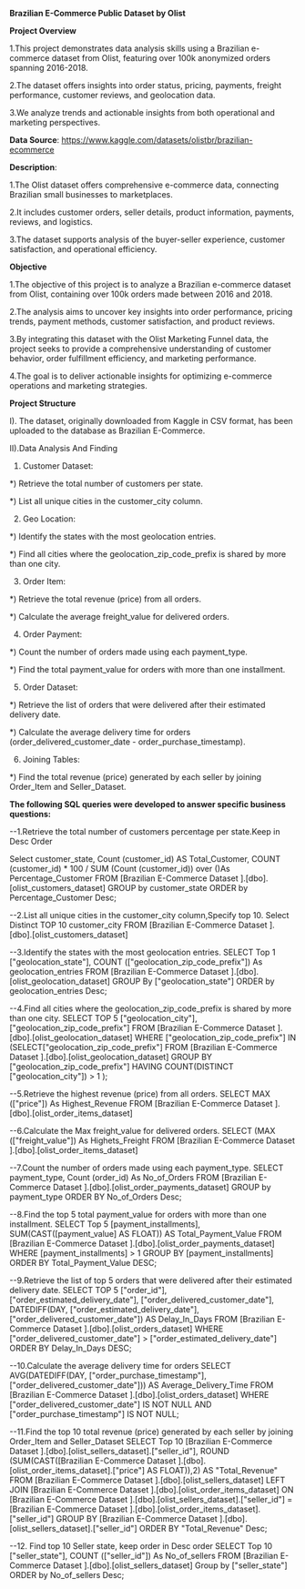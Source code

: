 **Brazilian E-Commerce Public Dataset by Olist**

**Project Overview**

1.This project demonstrates data analysis skills using a Brazilian e-commerce dataset from Olist, featuring over 100k anonymized orders spanning 2016-2018. 

2.The dataset offers insights into order status, pricing, payments, freight performance, customer reviews, and geolocation data.

3.We analyze trends and actionable insights from both operational and marketing perspectives.

**Data Source**: https://www.kaggle.com/datasets/olistbr/brazilian-ecommerce

**Description**:

1.The Olist dataset offers comprehensive e-commerce data, connecting Brazilian small businesses to marketplaces. 

2.It includes customer orders, seller details, product information, payments, reviews, and logistics. 

3.The dataset supports analysis of the buyer-seller experience, customer satisfaction, and operational efficiency.

**Objective**

1.The objective of this project is to analyze a Brazilian e-commerce dataset from Olist, containing over 100k orders made between 2016 and 2018. 

2.The analysis aims to uncover key insights into order performance, pricing trends, payment methods, customer satisfaction, and product reviews. 

3.By integrating this dataset with the Olist Marketing Funnel data, the project seeks to provide a comprehensive understanding of customer behavior, order fulfillment efficiency, and 
 marketing performance. 

4.The goal is to deliver actionable insights for optimizing e-commerce operations and marketing strategies.

**Project Structure**

I). The dataset, originally downloaded from Kaggle in CSV format, has been uploaded to the database as Brazilian E-Commerce.

II).Data Analysis And Finding

1.	Customer Dataset:

*) Retrieve the total number of customers per state.

*) List all unique cities in the customer_city column.

2.	Geo Location:

*) Identify the states with the most geolocation entries.

*) Find all cities where the geolocation_zip_code_prefix is shared by more than one city.

3.	Order Item:

*) Retrieve the total revenue (price) from all orders.
  	
*) Calculate the average freight_value for delivered orders.

4.	Order Payment:

*) Count the number of orders made using each payment_type.
  	
*) Find the total payment_value for orders with more than one installment.

5.	Order Dataset:

*)	Retrieve the list of orders that were delivered after their estimated delivery date.
  	
*)	Calculate the average delivery time for orders (order_delivered_customer_date - order_purchase_timestamp).

6.	Joining Tables:

*)	Find the total revenue (price) generated by each seller by joining Order_Item and Seller_Dataset.

**The following SQL queries were developed to answer specific business questions:**


--1.Retrieve the total number of customers percentage per state.Keep in Desc Order

Select
customer_state,
Count (customer_id) AS Total_Customer,
COUNT (customer_id) * 100 / SUM (Count (customer_id)) over ()As Percentage_Customer 
FROM [Brazilian E-Commerce  Dataset ].[dbo].[olist_customers_dataset] 
GROUP by customer_state
ORDER by Percentage_Customer  Desc;


--2.List all unique cities in the customer_city column,Specify top 10.
Select
Distinct TOP 10 customer_city 
FROM [Brazilian E-Commerce  Dataset ].[dbo].[olist_customers_dataset] 

--3.Identify the states with the most geolocation entries.
SELECT
Top 1
["geolocation_state"],
COUNT (["geolocation_zip_code_prefix"]) As geolocation_entries
FROM [Brazilian E-Commerce  Dataset ].[dbo].[olist_geolocation_dataset] 
GROUP By ["geolocation_state"]
ORDER by geolocation_entries Desc;

--4.Find all cities where the geolocation_zip_code_prefix is shared by more than one city.
SELECT 
TOP 5
["geolocation_city"],
["geolocation_zip_code_prefix"]
FROM [Brazilian E-Commerce  Dataset ].[dbo].[olist_geolocation_dataset]
WHERE ["geolocation_zip_code_prefix"]
IN 
(SELECT["geolocation_zip_code_prefix"]
FROM [Brazilian E-Commerce  Dataset ].[dbo].[olist_geolocation_dataset]
GROUP BY ["geolocation_zip_code_prefix"]
HAVING COUNT(DISTINCT ["geolocation_city"]) > 1 );

--5.Retrieve the highest revenue (price) from all orders.
SELECT
MAX (["price"]) As Highest_Revenue
FROM [Brazilian E-Commerce  Dataset ].[dbo].[olist_order_items_dataset]

--6.Calculate the Max freight_value for delivered orders.
SELECT
(MAX (["freight_value"]) As Highets_Freight
FROM [Brazilian E-Commerce  Dataset ].[dbo].[olist_order_items_dataset]

--7.Count the number of orders made using each payment_type.
SELECT
payment_type,
Count (order_id) As No_of_Orders
FROM [Brazilian E-Commerce  Dataset ].[dbo].[olist_order_payments_dataset]
GROUP by payment_type
ORDER BY No_of_Orders Desc;

--8.Find the top 5 total payment_value for orders with more than one installment.
SELECT
Top 5
[payment_installments],
SUM(CAST([payment_value] AS FLOAT)) AS Total_Payment_Value
FROM [Brazilian E-Commerce  Dataset ].[dbo].[olist_order_payments_dataset]
WHERE [payment_installments] > 1
GROUP BY [payment_installments]
ORDER BY Total_Payment_Value DESC;

--9.Retrieve the list of top 5  orders that were delivered after their estimated delivery date.
SELECT TOP 5 
["order_id"],
["order_estimated_delivery_date"],
["order_delivered_customer_date"],
DATEDIFF(DAY, ["order_estimated_delivery_date"], ["order_delivered_customer_date"]) AS Delay_In_Days
FROM [Brazilian E-Commerce  Dataset ].[dbo].[olist_orders_dataset]
WHERE ["order_delivered_customer_date"] > ["order_estimated_delivery_date"]
ORDER BY Delay_In_Days DESC;

--10.Calculate the average delivery time for orders 
SELECT 
AVG(DATEDIFF(DAY, ["order_purchase_timestamp"], ["order_delivered_customer_date"])) AS Average_Delivery_Time
FROM [Brazilian E-Commerce  Dataset ].[dbo].[olist_orders_dataset]
WHERE ["order_delivered_customer_date"] IS NOT NULL 
AND ["order_purchase_timestamp"] IS NOT NULL;

--11.Find the top 10 total revenue (price) generated by each seller by joining Order_Item and Seller_Dataset
SELECT 
Top 10
[Brazilian E-Commerce  Dataset ].[dbo].[olist_sellers_dataset].["seller_id"],
ROUND (SUM(CAST([Brazilian E-Commerce  Dataset ].[dbo].[olist_order_items_dataset].["price"] AS FLOAT)),2) AS "Total_Revenue"
FROM [Brazilian E-Commerce  Dataset ].[dbo].[olist_sellers_dataset] 
LEFT JOIN [Brazilian E-Commerce  Dataset ].[dbo].[olist_order_items_dataset]
ON [Brazilian E-Commerce  Dataset ].[dbo].[olist_sellers_dataset].["seller_id"] = [Brazilian E-Commerce  Dataset ].[dbo].[olist_order_items_dataset].["seller_id"]
GROUP BY [Brazilian E-Commerce  Dataset ].[dbo].[olist_sellers_dataset].["seller_id"]
ORDER BY "Total_Revenue" Desc;

--12. Find top 10 Seller state, keep order in Desc order
SELECT
Top 10
["seller_state"],
COUNT (["seller_id"]) As No_of_sellers
FROM [Brazilian E-Commerce  Dataset ].[dbo].[olist_sellers_dataset]
Group by ["seller_state"]
ORDER by No_of_sellers Desc;






